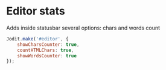 # Editor stats

Adds inside statusbar several options: chars and words count

```js
Jodit.make('#editor', {
	showCharsCounter: true,
	countHTMLChars: true,
	showWordsCounter: true
});
```
